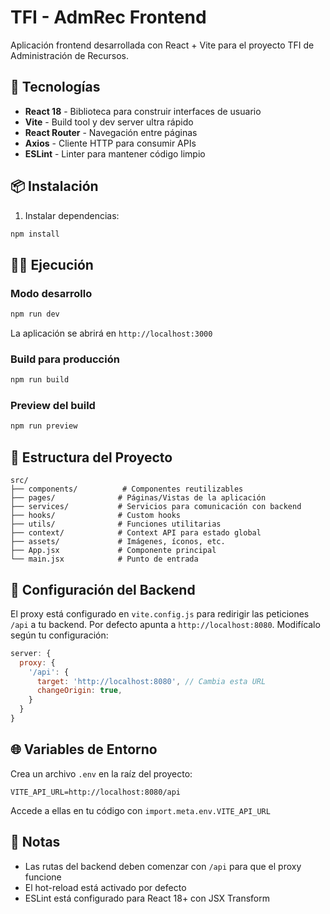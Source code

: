 # TFI - AdmRec Frontend

Aplicación frontend desarrollada con React + Vite para el proyecto TFI de Administración de Recursos.

## 🚀 Tecnologías

- **React 18** - Biblioteca para construir interfaces de usuario
- **Vite** - Build tool y dev server ultra rápido
- **React Router** - Navegación entre páginas
- **Axios** - Cliente HTTP para consumir APIs
- **ESLint** - Linter para mantener código limpio

## 📦 Instalación

1. Instalar dependencias:
```bash
npm install
```

## 🏃‍♂️ Ejecución

### Modo desarrollo
```bash
npm run dev
```
La aplicación se abrirá en `http://localhost:3000`

### Build para producción
```bash
npm run build
```

### Preview del build
```bash
npm run preview
```

## 📁 Estructura del Proyecto

```
src/
├── components/          # Componentes reutilizables
├── pages/              # Páginas/Vistas de la aplicación
├── services/           # Servicios para comunicación con backend
├── hooks/              # Custom hooks
├── utils/              # Funciones utilitarias
├── context/            # Context API para estado global
├── assets/             # Imágenes, íconos, etc.
├── App.jsx             # Componente principal
└── main.jsx            # Punto de entrada

```

## 🔧 Configuración del Backend

El proxy está configurado en `vite.config.js` para redirigir las peticiones `/api` a tu backend.
Por defecto apunta a `http://localhost:8080`. Modifícalo según tu configuración:

```javascript
server: {
  proxy: {
    '/api': {
      target: 'http://localhost:8080', // Cambia esta URL
      changeOrigin: true,
    }
  }
}
```

## 🌐 Variables de Entorno

Crea un archivo `.env` en la raíz del proyecto:

```env
VITE_API_URL=http://localhost:8080/api
```

Accede a ellas en tu código con `import.meta.env.VITE_API_URL`

## 📝 Notas

- Las rutas del backend deben comenzar con `/api` para que el proxy funcione
- El hot-reload está activado por defecto
- ESLint está configurado para React 18+ con JSX Transform

